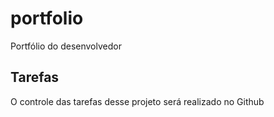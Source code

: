 # portfolio
Portfólio do desenvolvedor 

## Tarefas
O controle das tarefas desse projeto será realizado no Github